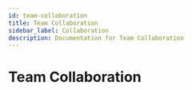 ```yaml
---
id: team-collaboration
title: Team Collaboration
sidebar_label: Collaboration
description: Documentation for Team Collaboration
---
```


# Team Collaboration
